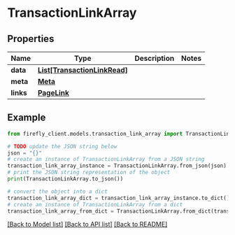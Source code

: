 # TransactionLinkArray


## Properties

Name | Type | Description | Notes
------------ | ------------- | ------------- | -------------
**data** | [**List[TransactionLinkRead]**](TransactionLinkRead.md) |  | 
**meta** | [**Meta**](Meta.md) |  | 
**links** | [**PageLink**](PageLink.md) |  | 

## Example

```python
from firefly_client.models.transaction_link_array import TransactionLinkArray

# TODO update the JSON string below
json = "{}"
# create an instance of TransactionLinkArray from a JSON string
transaction_link_array_instance = TransactionLinkArray.from_json(json)
# print the JSON string representation of the object
print(TransactionLinkArray.to_json())

# convert the object into a dict
transaction_link_array_dict = transaction_link_array_instance.to_dict()
# create an instance of TransactionLinkArray from a dict
transaction_link_array_from_dict = TransactionLinkArray.from_dict(transaction_link_array_dict)
```
[[Back to Model list]](../README.md#documentation-for-models) [[Back to API list]](../README.md#documentation-for-api-endpoints) [[Back to README]](../README.md)


